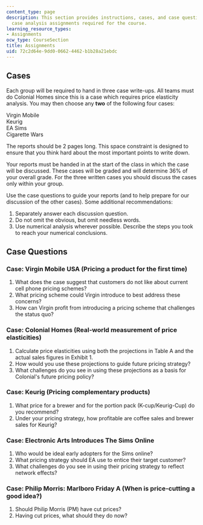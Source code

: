 ```yaml
---
content_type: page
description: This section provides instructions, cases, and case questions for the
  case analysis assignments required for the course.
learning_resource_types:
- Assignments
ocw_type: CourseSection
title: Assignments
uid: 72c2d64e-9dd0-0662-4462-b1b28a21ebdc
---
```


Cases
-----

Each group will be required to hand in three case write-ups. All teams must do Colonial Homes since this is a case which requires price elasticity analysis. You may then choose any **two** of the following four cases:

Virgin Mobile  
Keurig  
EA Sims  
Cigarette Wars

The reports should be 2 pages long. This space constraint is designed to ensure that you think hard about the most important points to write down.

Your reports must be handed in at the start of the class in which the case will be discussed. These cases will be graded and will determine 36% of your overall grade. For the three written cases you should discuss the cases only within your group.

Use the case questions to guide your reports (and to help prepare for our discussion of the other cases). Some additional recommendations:

1.  Separately answer each discussion question.
2.  Do not omit the obvious, but omit needless words.
3.  Use numerical analysis wherever possible. Describe the steps you took to reach your numerical conclusions.

Case Questions
--------------

### Case: Virgin Mobile USA (Pricing a product for the first time)

1.  What does the case suggest that customers do not like about current cell phone pricing schemes?
2.  What pricing scheme could Virgin introduce to best address these concerns?
3.  How can Virgin profit from introducing a pricing scheme that challenges the status quo?

### Case: Colonial Homes (Real-world measurement of price elasticities)

1.  Calculate price elasticities using both the projections in Table A and the actual sales figures in Exhibit 1.
2.  How would you use these projections to guide future pricing strategy?
3.  What challenges do you see in using these projections as a basis for Colonial's future pricing policy?

### Case: Keurig (Pricing complementary products)

1.  What price for a brewer and for the portion pack (K-cup/Keurig-Cup) do you recommend?
2.  Under your pricing strategy, how profitable are coffee sales and brewer sales for Keurig?

### Case: Electronic Arts Introduces The Sims Online

1.  Who would be ideal early adopters for the Sims online?
2.  What pricing strategy should EA use to entice their target customer?
3.  What challenges do you see in using their pricing strategy to reflect network effects?

### Case: Philip Morris: Marlboro Friday A (When is price-cutting a good idea?)

1.  Should Philip Morris (PM) have cut prices?
2.  Having cut prices, what should they do now?
